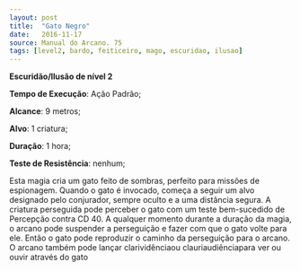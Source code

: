 ```yaml
---
layout: post
title:  "Gato Negro"
date:   2016-11-17
source: Manual do Arcano. 75
tags: [level2, bardo, feiticeiro, mago, escuridao, ilusao]
---
```


**Escuridão/Ilusão de nível 2**

**Tempo de Execução**: Ação Padrão;

**Alcance**: 9 metros;

**Alvo**: 1 criatura;

**Duração**: 1 hora;

**Teste de Resistência**: nenhum;

Esta magia cria um gato feito de sombras, perfeito para missões de espionagem. 
Quando o gato é invocado, começa a seguir um alvo designado pelo conjurador, 
sempre oculto e a uma distância segura. A 
criatura perseguida pode perceber o gato 
com um teste bem-sucedido de Percepção 
contra CD 40. A qualquer momento durante a duração da magia, o arcano pode 
suspender a perseguição e fazer com que 
o gato volte para ele. Então o gato pode 
reproduzir o caminho da perseguição para 
o arcano. O arcano também pode lançar 
clarividênciaou clauriaudiênciapara ver 
ou ouvir através do gato